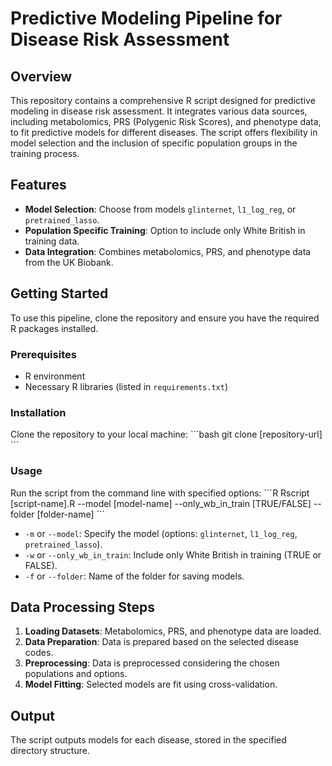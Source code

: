 # Predictive Modeling Pipeline for Disease Risk Assessment

## Overview
This repository contains a comprehensive R script designed for predictive modeling in disease risk assessment. It integrates various data sources, including metabolomics, PRS (Polygenic Risk Scores), and phenotype data, to fit predictive models for different diseases. The script offers flexibility in model selection and the inclusion of specific population groups in the training process.

## Features
- **Model Selection**: Choose from models `glinternet`, `l1_log_reg`, or `pretrained_lasso`.
- **Population Specific Training**: Option to include only White British in training data.
- **Data Integration**: Combines metabolomics, PRS, and phenotype data from the UK Biobank.

## Getting Started
To use this pipeline, clone the repository and ensure you have the required R packages installed.

### Prerequisites
- R environment
- Necessary R libraries (listed in `requirements.txt`)

### Installation
Clone the repository to your local machine:
\```bash
git clone [repository-url]
\```

### Usage
Run the script from the command line with specified options:
\```R
Rscript [script-name].R --model [model-name] --only_wb_in_train [TRUE/FALSE] --folder [folder-name]
\```

- `-m` or `--model`: Specify the model (options: `glinternet`, `l1_log_reg`, `pretrained_lasso`).
- `-w` or `--only_wb_in_train`: Include only White British in training (TRUE or FALSE).
- `-f` or `--folder`: Name of the folder for saving models.

## Data Processing Steps
1. **Loading Datasets**: Metabolomics, PRS, and phenotype data are loaded.
2. **Data Preparation**: Data is prepared based on the selected disease codes.
3. **Preprocessing**: Data is preprocessed considering the chosen populations and options.
4. **Model Fitting**: Selected models are fit using cross-validation.

## Output
The script outputs models for each disease, stored in the specified directory structure.
